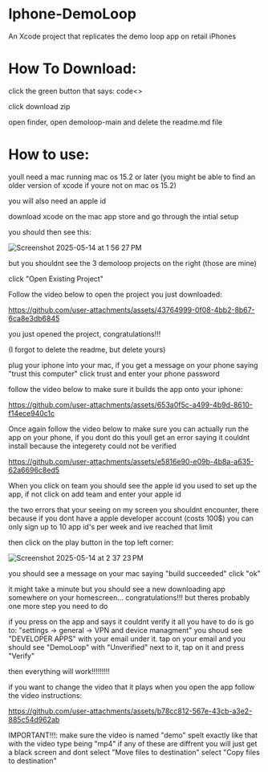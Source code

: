 # Iphone-DemoLoop
An Xcode project that replicates the demo loop app on retail iPhones


# How To Download:

click the green button that says: code<>

click download zip

open finder, open demoloop-main and delete the readme.md file

# How to use:

youll need a mac running mac os 15.2 or later (you might be able to find an older version of xcode if youre not on mac os 15.2) 

you will also need an apple id

download xcode on the mac app store and go through the intial setup

you should then see this:

![Screenshot 2025-05-14 at 1 56 27 PM](https://github.com/user-attachments/assets/71d5b54d-9d50-472d-a4f0-0c7a974e664e)

but you shouldnt see the 3 demoloop projects on the right (those are mine)

click "Open Existing Project"

Follow the video below to open the project you just downloaded:




https://github.com/user-attachments/assets/43764999-0f08-4bb2-8b67-6ca8e3db6845

you just opened the project, congratulations!!!

(I forgot to delete the readme, but delete yours)


plug your iphone into your mac, if you get a message on your phone saying "trust this computer" click trust and enter your phone password

follow the video below to make sure it builds the app onto your iphone:



https://github.com/user-attachments/assets/653a0f5c-a499-4b9d-8610-f14ece940c1c


Once again follow the video below to make sure you can actually run the app on your phone, if you dont do this youll get an error saying it couldnt install because the integerety could not be verified




https://github.com/user-attachments/assets/e5816e90-e09b-4b8a-a635-62a6696c8ed5

When you click on team you should see the apple id you used to set up the app, if not click on add team and enter your apple id

the two errors that your seeing on my screen you shouldnt encounter, there because if you dont have a apple developer account (costs 100$) you can only sign up to 10 app id's per week and ive reached that limit

then click on the play button in the top left corner:

![Screenshot 2025-05-14 at 2 37 23 PM](https://github.com/user-attachments/assets/d1ae67eb-722d-4df3-a8b0-98d7f98273c4)

you should see a message on your mac saying "build succeeded" click "ok"

it might take a minute but you should see a new downloading app somewhere on your homescreen... congratulations!!! but theres probably one more step you need to do

if you press on the app and says it couldnt verify it all you have to do is go to: "settings -> general -> VPN and device managment" you shoud see "DEVELOPER APPS" with your email under it. tap on your email and you should see "DemoLoop" with "Unverified" next to it, tap on it and press "Verify"

then everything will work!!!!!!!!!

if you want to change the video that it plays when you open the app follow the video instructions:



https://github.com/user-attachments/assets/b78cc812-567e-43cb-a3e2-885c54d962ab


IMPORTANT!!!: make sure the video is named "demo" spelt exactly like that with the video type being "mp4" if any of these are diffrent you will just get a black screen and dont select "Move files to destination" select "Copy files to destination"






